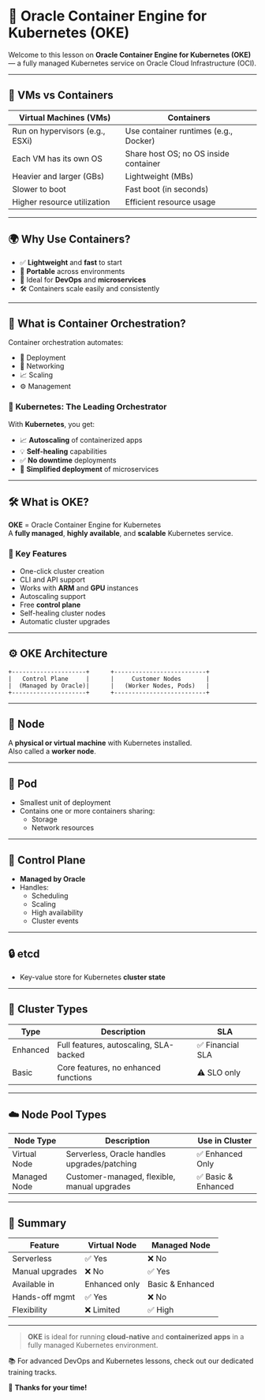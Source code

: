 # 🚀 Oracle Container Engine for Kubernetes (OKE)

Welcome to this lesson on **Oracle Container Engine for Kubernetes (OKE)** — a fully managed Kubernetes service on Oracle Cloud Infrastructure (OCI).

---

## 🧱 VMs vs Containers

| Virtual Machines (VMs)                | Containers                          |
|--------------------------------------|-------------------------------------|
| Run on hypervisors (e.g., ESXi)      | Use container runtimes (e.g., Docker) |
| Each VM has its own OS               | Share host OS; no OS inside container |
| Heavier and larger (GBs)             | Lightweight (MBs)                   |
| Slower to boot                       | Fast boot (in seconds)              |
| Higher resource utilization          | Efficient resource usage            |

---

## 🌍 Why Use Containers?

- ✅ **Lightweight** and **fast** to start
- 🔁 **Portable** across environments
- 🧪 Ideal for **DevOps** and **microservices**
- 🛠️ Containers scale easily and consistently

---

## 🔄 What is Container Orchestration?

Container orchestration automates:

- 🔧 Deployment  
- 📡 Networking  
- 📈 Scaling  
- ⚙️ Management

### 🧠 Kubernetes: The Leading Orchestrator

With **Kubernetes**, you get:

- 📈 **Autoscaling** of containerized apps
- 💡 **Self-healing** capabilities
- ✅ **No downtime** deployments
- 🧩 **Simplified deployment** of microservices

---

## 🛠️ What is OKE?

**OKE** = Oracle Container Engine for Kubernetes  
A **fully managed**, **highly available**, and **scalable** Kubernetes service.

### 🔑 Key Features

- One-click cluster creation
- CLI and API support
- Works with **ARM** and **GPU** instances
- Autoscaling support
- Free **control plane**
- Self-healing cluster nodes
- Automatic cluster upgrades

---

## ⚙️ OKE Architecture

```text
+---------------------+      +--------------------------+
|   Control Plane     |      |     Customer Nodes       |
|  (Managed by Oracle)|      |   (Worker Nodes, Pods)   |
+---------------------+      +--------------------------+
```

---

## 🧱 Node
A **physical or virtual machine** with Kubernetes installed.  
Also called a **worker node**.

---

## 🧩 Pod
- Smallest unit of deployment  
- Contains one or more containers sharing:
  - Storage
  - Network resources

---

## 🧠 Control Plane
- **Managed by Oracle**
- Handles:
  - Scheduling
  - Scaling
  - High availability
  - Cluster events

---

## 🔒 etcd
- Key-value store for Kubernetes **cluster state**

---

## 🧰 Cluster Types

| Type      | Description                                | SLA                |
|-----------|--------------------------------------------|--------------------|
| Enhanced  | Full features, autoscaling, SLA-backed     | ✅ Financial SLA    |
| Basic     | Core features, no enhanced functions       | ⚠️ SLO only         |

---

## ☁️ Node Pool Types

| Node Type     | Description                                      | Use in Cluster       |
|---------------|--------------------------------------------------|----------------------|
| Virtual Node  | Serverless, Oracle handles upgrades/patching     | ✅ Enhanced Only      |
| Managed Node  | Customer-managed, flexible, manual upgrades      | ✅ Basic & Enhanced   |

---

## 🧠 Summary

| Feature           | Virtual Node | Managed Node       |
|-------------------|--------------|--------------------|
| Serverless        | ✅ Yes       | ❌ No              |
| Manual upgrades   | ❌ No        | ✅ Yes             |
| Available in      | Enhanced only| Basic & Enhanced   |
| Hands-off mgmt    | ✅ Yes       | ❌ No              |
| Flexibility       | ❌ Limited   | ✅ High            |

---

> **OKE** is ideal for running **cloud-native** and **containerized apps** in a fully managed Kubernetes environment.

📚 For advanced DevOps and Kubernetes lessons, check out our dedicated training tracks.

👋 **Thanks for your time!**
